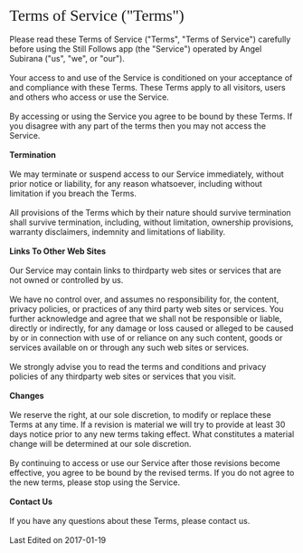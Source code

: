 <div id="ppHeader" style="font-family: verdana; font-size: 21pt; margin: 0px auto;">Terms of Service ("Terms")</div>
<span style="font-family: inherit;"></span><br />
<div>
<span style="font-family: inherit;"></span>
<div class="innerText">
Please read these Terms of Service ("Terms", "Terms of Service") carefully before using the Still Follows app (the "Service") operated by Angel Subirana ("us", "we", or "our").
</div><br />
<div class="innerText">
Your access to and use of the Service is conditioned on your acceptance of and compliance with these Terms. These Terms apply to all visitors, users and others who access or use the Service.
</div><br />
<div class="innerText">
By accessing or using the Service you agree to be bound by these Terms. If you disagree with any part of the terms then you may not access the Service.
</div>
</div>
<div id="ppBody" style="margin: 0px auto;">
<br />
<div class="grayText">
<strong>Termination</strong></div>
<br />
<div class="innerText">
We may terminate or suspend access to our Service immediately, without prior notice or liability, for any reason whatsoever, including without limitation if you breach the Terms.
</div><br />
<div class="innerText">
All provisions of the Terms which by their nature should survive termination shall survive termination, including, without limitation, ownership provisions, warranty disclaimers, indemnity and limitations of liability.
</div>
<br />
<div class="grayText">
<strong>Links To Other Web Sites</strong></div>
<br />
<div class="innerText">
Our Service may contain links to third­party web sites or services that are not owned or controlled by us.</div>
<br />
<div class="innerText">
We have no control over, and assumes no responsibility for, the content, privacy policies, or practices of any third party web sites or services. You further acknowledge and agree that we shall not be responsible or liable, directly or indirectly, for any damage or loss caused or alleged to be caused by or in connection with use of or reliance on any such content, goods or services available on or through any such web sites or services.
</div>
<br />
<div class="innerText">
We strongly advise you to read the terms and conditions and privacy policies of any third­party web sites or services that you visit.</div>
<br />
<div class="grayText">
<strong>Changes</strong></div>
<br />
<div class="innerText">
We reserve the right, at our sole discretion, to modify or replace these Terms at any time. If a revision is material we will try to provide at least 30 days notice prior to any new terms taking effect. What constitutes a material change will be determined at our sole discretion.
</div>
<br />
<div class="innerText">
By continuing to access or use our Service after those revisions become effective, you agree to be bound by the revised terms. If you do not agree to the new terms, please stop using the Service.
</div>
<br />
<div class="grayText">
<strong>Contact Us</strong></div>
<br />
<div class="innerText">
If you have any questions about these Terms, please contact us.
</div>
<br />
Last Edited on 2017-01-19</div>